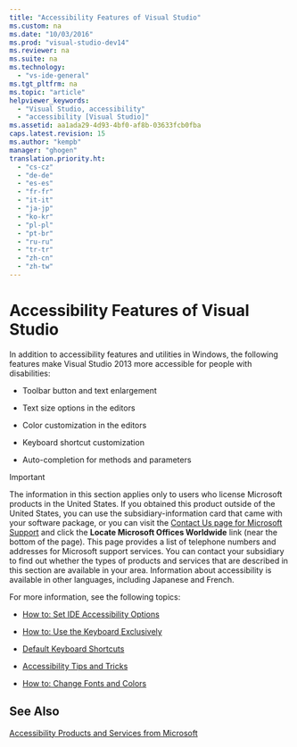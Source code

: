```yaml
---
title: "Accessibility Features of Visual Studio"
ms.custom: na
ms.date: "10/03/2016"
ms.prod: "visual-studio-dev14"
ms.reviewer: na
ms.suite: na
ms.technology: 
  - "vs-ide-general"
ms.tgt_pltfrm: na
ms.topic: "article"
helpviewer_keywords: 
  - "Visual Studio, accessibility"
  - "accessibility [Visual Studio]"
ms.assetid: aa1ada29-4d93-4bf0-af8b-03633fcb0fba
caps.latest.revision: 15
ms.author: "kempb"
manager: "ghogen"
translation.priority.ht: 
  - "cs-cz"
  - "de-de"
  - "es-es"
  - "fr-fr"
  - "it-it"
  - "ja-jp"
  - "ko-kr"
  - "pl-pl"
  - "pt-br"
  - "ru-ru"
  - "tr-tr"
  - "zh-cn"
  - "zh-tw"
---
```

# Accessibility Features of Visual Studio
In addition to accessibility features and utilities in Windows, the following features make Visual Studio 2013 more accessible for people with disabilities:  
  
-   Toolbar button and text enlargement  
  
-   Text size options in the editors  
  
-   Color customization in the editors  
  
-   Keyboard shortcut customization  
  
-   Auto-completion for methods and parameters  
  
> [!IMPORTANT]
>  The information in this section applies only to users who license Microsoft products in the United States. If you obtained this product outside of the United States, you can use the subsidiary-information card that came with your software package, or you can visit the [Contact Us page for Microsoft Support](http://support.microsoft.com/ContactUs) and click the **Locate Microsoft Offices Worldwide** link (near the bottom of the page). This page provides a list of telephone numbers and addresses for Microsoft support services. You can contact your subsidiary to find out whether the types of products and services that are described in this section are available in your area. Information about accessibility is available in other languages, including Japanese and French.  
  
 For more information, see the following topics:  
  
-   [How to: Set IDE Accessibility Options](../VS_IDE/how-to--set-ide-accessibility-options.md)  
  
-   [How to: Use the Keyboard Exclusively](../VS_IDE/how-to--use-the-keyboard-exclusively.md)  
  
-   [Default Keyboard Shortcuts](../VS_IDE/default-keyboard-shortcuts-in-visual-studio.md)  
  
-   [Accessibility Tips and Tricks](../VS_IDE/accessibility-tips-and-tricks.md)  
  
-   [How to: Change Fonts and Colors](../VS_IDE/how-to--change-fonts-and-colors-in-visual-studio.md)  
  
## See Also  
 [Accessibility Products and Services from Microsoft](../VS_IDE/accessibility-products-and-services-from-microsoft.md)